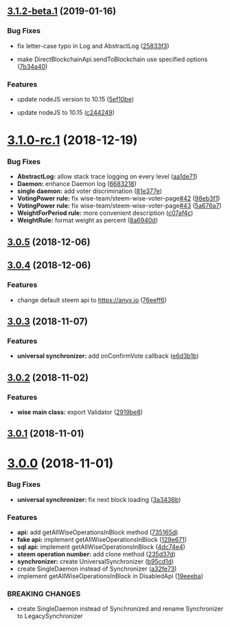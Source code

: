 <a name="3.1.2-beta.1"></a>
## [3.1.2-beta.1](https://github.com/wise-team/steem-wise-core/compare/v3.1.0-rc.1...v3.1.2-beta.1) (2019-01-16)

### Bug Fixes

* fix letter-case typo in Log and AbstractLog ([25833f3](https://github.com/wise-team/steem-wise-core/commit/25833f3))

* make DirectBlockchainApi.sendToBlockchain use specified options ([7b34a40](https://github.com/wise-team/steem-wise-core/commit/7b34a40))


### Features

* update nodeJS version to 10.15 ([5ef10be](https://github.com/wise-team/steem-wise-core/commit/5ef10be))

* update nodeJS to 10.15 ([c244249](https://github.com/wise-team/steem-wise-core/commit/c244249))


<a name="3.1.0-rc.1"></a>
# [3.1.0-rc.1](https://github.com/wise-team/steem-wise-core/compare/v3.0.5...v3.1.0-rc.1) (2018-12-19)


### Bug Fixes

* **AbstractLog:** allow stack trace logging on every level ([aa1de71](https://github.com/wise-team/steem-wise-core/commit/aa1de71))
* **Daemon:** enhance Daemon log ([6683218](https://github.com/wise-team/steem-wise-core/commit/6683218))
* **single daemon:** add voter discrimination ([81e377e](https://github.com/wise-team/steem-wise-core/commit/81e377e))
* **VotingPower rule:** fix wise-team/steem-wise-voter-page[#42](https://github.com/wise-team/steem-wise-core/issues/42) ([98eb3f1](https://github.com/wise-team/steem-wise-core/commit/98eb3f1))
* **VotingPower rule:** fix wise-team/steem-wise-voter-page[#43](https://github.com/wise-team/steem-wise-core/issues/43) ([5a676a7](https://github.com/wise-team/steem-wise-core/commit/5a676a7))
* **WeightForPeriod rule:** more convenient description ([c07af4c](https://github.com/wise-team/steem-wise-core/commit/c07af4c))
* **WeightRule:** format weight as percent ([8a6940d](https://github.com/wise-team/steem-wise-core/commit/8a6940d))



<a name="3.0.5"></a>
## [3.0.5](https://github.com/wise-team/steem-wise-core/compare/v3.0.4...v3.0.5) (2018-12-06)



<a name="3.0.4"></a>
## [3.0.4](https://github.com/wise-team/steem-wise-core/compare/v3.0.3...v3.0.4) (2018-12-06)


### Features

* change default steem api to https://anyx.io ([76eeff6](https://github.com/wise-team/steem-wise-core/commit/76eeff6))



<a name="3.0.3"></a>
## [3.0.3](https://github.com/wise-team/steem-wise-core/compare/v3.0.2...v3.0.3) (2018-11-07)


### Features

* **universal synchronizer:** add onConfirmVote callback ([e6d3b1b](https://github.com/wise-team/steem-wise-core/commit/e6d3b1b))



<a name="3.0.2"></a>
## [3.0.2](https://github.com/wise-team/steem-wise-core/compare/v3.0.1...v3.0.2) (2018-11-02)


### Features

* **wise main class:** export Validator ([2919be8](https://github.com/wise-team/steem-wise-core/commit/2919be8))



<a name="3.0.1"></a>
## [3.0.1](https://github.com/wise-team/steem-wise-core/compare/v3.0.0...v3.0.1) (2018-11-01)



<a name="3.0.0"></a>
# [3.0.0](https://github.com/wise-team/steem-wise-core/compare/735165d...v3.0.0) (2018-11-01)


### Bug Fixes

* **universal synchronizer:** fix next block loading ([3a3436b](https://github.com/wise-team/steem-wise-core/commit/3a3436b))


### Features

* **api:** add getAllWiseOperationsInBlock method ([735165d](https://github.com/wise-team/steem-wise-core/commit/735165d))
* **fake api:** implement getAllWiseOperationsInBlock ([129e671](https://github.com/wise-team/steem-wise-core/commit/129e671))
* **sql api:** implement getAllWiseOperationsInBlock ([4dc74e4](https://github.com/wise-team/steem-wise-core/commit/4dc74e4))
* **steem operation number:** add clone method ([235d37d](https://github.com/wise-team/steem-wise-core/commit/235d37d))
* **synchronizer:** create UniversalSynchronizer ([b95cd1d](https://github.com/wise-team/steem-wise-core/commit/b95cd1d))
* create SingleDaemon instead of Synchronizer ([a32fe73](https://github.com/wise-team/steem-wise-core/commit/a32fe73))
* implement getAllWiseOperationsInBlock in DisabledApi ([19eeeba](https://github.com/wise-team/steem-wise-core/commit/19eeeba))


### BREAKING CHANGES

* create SingleDaemon instead of Synchronized and rename Synchronizer to LegacySynchronizer



